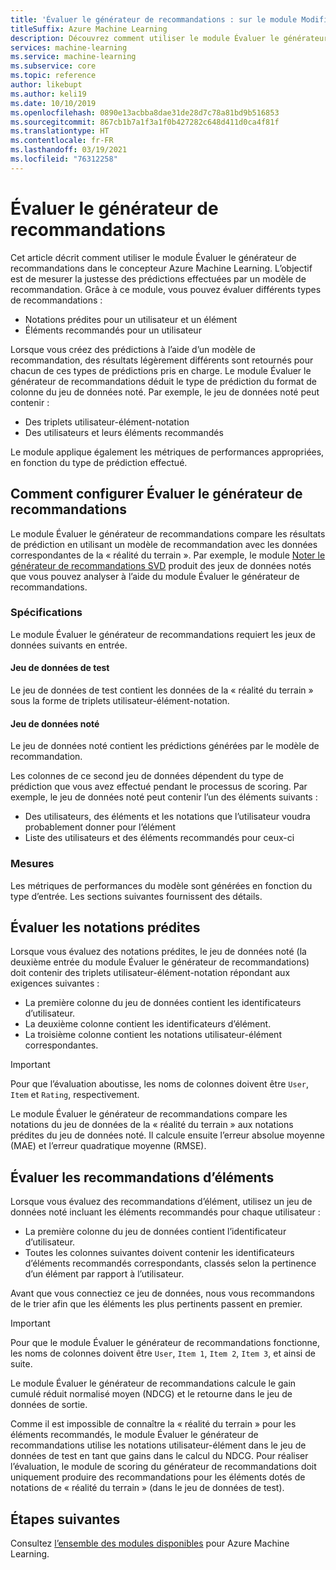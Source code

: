```yaml
---
title: 'Évaluer le générateur de recommandations : sur le module Modifier les métadonnées'
titleSuffix: Azure Machine Learning
description: Découvrez comment utiliser le module Évaluer le générateur de recommandations dans Azure Machine Learning pour évaluer la précision de prédictions du modèle de générateur de recommandations.
services: machine-learning
ms.service: machine-learning
ms.subservice: core
ms.topic: reference
author: likebupt
ms.author: keli19
ms.date: 10/10/2019
ms.openlocfilehash: 0890e13acbba8dae31de28d7c78a81bd9b516853
ms.sourcegitcommit: 867cb1b7a1f3a1f0b427282c648d411d0ca4f81f
ms.translationtype: HT
ms.contentlocale: fr-FR
ms.lasthandoff: 03/19/2021
ms.locfileid: "76312258"
---
```

# <a name="evaluate-recommender"></a>Évaluer le générateur de recommandations

Cet article décrit comment utiliser le module Évaluer le générateur de recommandations dans le concepteur Azure Machine Learning. L’objectif est de mesurer la justesse des prédictions effectuées par un modèle de recommandation. Grâce à ce module, vous pouvez évaluer différents types de recommandations :  
  
-   Notations prédites pour un utilisateur et un élément    
-   Éléments recommandés pour un utilisateur  
  
Lorsque vous créez des prédictions à l’aide d’un modèle de recommandation, des résultats légèrement différents sont retournés pour chacun de ces types de prédictions pris en charge. Le module Évaluer le générateur de recommandations déduit le type de prédiction du format de colonne du jeu de données noté. Par exemple, le jeu de données noté peut contenir :

- Des triplets utilisateur-élément-notation
- Des utilisateurs et leurs éléments recommandés

Le module applique également les métriques de performances appropriées, en fonction du type de prédiction effectué. 

  
## <a name="how-to-configure-evaluate-recommender"></a>Comment configurer Évaluer le générateur de recommandations

Le module Évaluer le générateur de recommandations compare les résultats de prédiction en utilisant un modèle de recommandation avec les données correspondantes de la « réalité du terrain ». Par exemple, le module [Noter le générateur de recommandations SVD](score-svd-recommender.md) produit des jeux de données notés que vous pouvez analyser à l’aide du module Évaluer le générateur de recommandations.

### <a name="requirements"></a>Spécifications

Le module Évaluer le générateur de recommandations requiert les jeux de données suivants en entrée. 
  
#### <a name="test-dataset"></a>Jeu de données de test

Le jeu de données de test contient les données de la « réalité du terrain » sous la forme de triplets utilisateur-élément-notation.  

#### <a name="scored-dataset"></a>Jeu de données noté

Le jeu de données noté contient les prédictions générées par le modèle de recommandation.  
  
Les colonnes de ce second jeu de données dépendent du type de prédiction que vous avez effectué pendant le processus de scoring. Par exemple, le jeu de données noté peut contenir l’un des éléments suivants :

- Des utilisateurs, des éléments et les notations que l’utilisateur voudra probablement donner pour l’élément
- Liste des utilisateurs et des éléments recommandés pour ceux-ci 

### <a name="metrics"></a>Mesures

Les métriques de performances du modèle sont générées en fonction du type d’entrée. Les sections suivantes fournissent des détails.

## <a name="evaluate-predicted-ratings"></a>Évaluer les notations prédites  

Lorsque vous évaluez des notations prédites, le jeu de données noté (la deuxième entrée du module Évaluer le générateur de recommandations) doit contenir des triplets utilisateur-élément-notation répondant aux exigences suivantes :
  
-   La première colonne du jeu de données contient les identificateurs d’utilisateur.    
-   La deuxième colonne contient les identificateurs d’élément.  
-   La troisième colonne contient les notations utilisateur-élément correspondantes.  
  
> [!IMPORTANT] 
> Pour que l’évaluation aboutisse, les noms de colonnes doivent être `User`, `Item` et `Rating`, respectivement.  
  
Le module Évaluer le générateur de recommandations compare les notations du jeu de données de la « réalité du terrain » aux notations prédites du jeu de données noté. Il calcule ensuite l’erreur absolue moyenne (MAE) et l’erreur quadratique moyenne (RMSE).



## <a name="evaluate-item-recommendations"></a>Évaluer les recommandations d’éléments

Lorsque vous évaluez des recommandations d’élément, utilisez un jeu de données noté incluant les éléments recommandés pour chaque utilisateur :
  
-   La première colonne du jeu de données contient l’identificateur d’utilisateur.    
-   Toutes les colonnes suivantes doivent contenir les identificateurs d’éléments recommandés correspondants, classés selon la pertinence d’un élément par rapport à l’utilisateur. 

Avant que vous connectiez ce jeu de données, nous vous recommandons de le trier afin que les éléments les plus pertinents passent en premier.  

> [!IMPORTANT] 
> Pour que le module Évaluer le générateur de recommandations fonctionne, les noms de colonnes doivent être `User`, `Item 1`, `Item 2`, `Item 3`, et ainsi de suite.  
  
Le module Évaluer le générateur de recommandations calcule le gain cumulé réduit normalisé moyen (NDCG) et le retourne dans le jeu de données de sortie.  
  
Comme il est impossible de connaître la « réalité du terrain » pour les éléments recommandés, le module Évaluer le générateur de recommandations utilise les notations utilisateur-élément dans le jeu de données de test en tant que gains dans le calcul du NDCG. Pour réaliser l’évaluation, le module de scoring du générateur de recommandations doit uniquement produire des recommandations pour les éléments dotés de notations de « réalité du terrain » (dans le jeu de données de test).  
  

## <a name="next-steps"></a>Étapes suivantes

Consultez [l’ensemble des modules disponibles](module-reference.md) pour Azure Machine Learning. 
